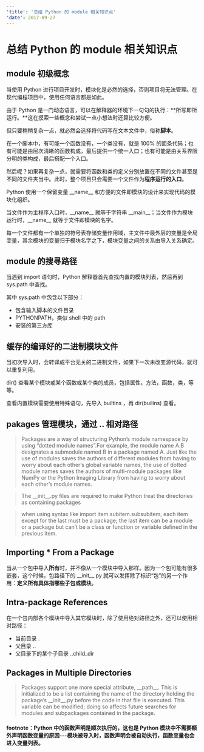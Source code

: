 ```yaml
---
'title': '总结 Python 的 module 相关知识点'
'date': 2017-09-27
---
```

# 总结 Python 的 module 相关知识点

## module 初级概念
当使用 Python 进行项目开发时，模块化是必然的选择，否则项目将无法管理。在现代编程项目中，使用任何语言都是如此。

由于 Python 是一门动态语言，可以在解释器的环境下一句句的执行：**所写即所运行。**这在摸索一些概念和尝试一点小想法时还算比较方便。

但只要稍稍复杂一点，就必然会选择将代码写在文本文件中，俗称**脚本**。

在一个脚本中，有可能一个函数没有，一个类没有，就是 100% 的面条代码；也有可能是由层次清晰的函数构成，最后提供一个统一入口；也有可能是由关系界限分明的类构成，最后搭配一个入口。

然后呢？如果再复杂一点，就需要将函数和类的定义分别放置在不同的文件甚至是不同的文件夹当中。此时，整个项目只会需要一个文件作为**程序运行的入口**。

Python 使用一个保留变量 \_\_name\_\_ 和方便的文件即模块的设计来实现代码的模块化组织。

当文件作为主程序入口时，\_\_name\_\_ 就等于字符串 \_\_main\_\_；当文件作为模块运行时，\_\_name\_\_ 就等于文件即模块的名字。

每一个文件都有一个单独的符号表存储变量作用域，主文件中最外层的变量是全局变量，其余模块的变量归于模块名字之下，模块变量之间的关系由导入关系确定。

## module 的搜寻路径

当遇到 import 语句时，Python 解释器首先查找内置的模块列表，然后再到 sys.path 中查找。

其中 sys.path 中包含以下部分：

- 包含输入脚本的文件目录
- PYTHONPATH，类似 shell 中的 path
- 安装的第三方库

## 缓存的编译好的二进制模块文件

当初次导入时，会转译成平台无关的二进制文件，如果下一次未改变源代码，就可以重复利用。

dir() 查看某个模块或某个函数或某个类的成员，包括属性，方法，函数，类，等等。

查看内置模块需要使用特殊语句，先导入 builtins ，再 dir(builins) 查看。

## pakages 管理模块，通过 .. 相对路径

>  Packages are a way of structuring Python’s module namespace by using “dotted module names”.For example, the module name A.B designates a submodule named B in a package named A. Just like the use of modules saves the authors of different modules from having to worry about each other’s global variable names, the use of dotted module names saves the authors of multi-module packages like NumPy or the Python Imaging Library from having to worry about each other’s module names.

>  The \_\_init\_\_.py files are required to make Python treat the directories as containing packages

> when using syntax like import item.subitem.subsubitem, each item except for the last must be a package; the last item can be a module or a package but can’t be a class or function or variable defined in the previous item.

## Importing \* From a Package

当从一个包中导入**所有**时，并不像从一个模块中导入那样。因为一个包可能有很多嵌套，这个时候，包路径下的 \_\_init\_\_.py  就可以发挥除了标识“包”的另一个作用：**定义所有具体指哪些子包或模块**。

## Intra-package References

在一个包内部各个模块中导入其它模块时，除了使用绝对路径之外，还可以使用相对路径：

- 当前目录 .
- 父目录 ..
- 父目录下的某个子目录 ..child\_dir

## Packages in Multiple Directories

>  Packages support one more special attribute, \_\_path\_\_. This is initialized to be a list containing the name of the directory holding the package’s \_\_init\_\_.py before the code in that file is executed. This variable can be modified; doing so affects future searches for modules and subpackages contained in the package.

#### footnote：Python 中的函数声明是顺次执行的，这也是 Python 模块中不需要额外声明函数变量的原因\-\-\-模块被导入时，函数声明会被自动执行，函数变量也会进入变量列表。